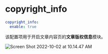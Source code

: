 # copyright_info

```yaml
copyright_info:
  enable: true
```

该配置项用于开启文章内容页的**文章版权信息**模块。

![Screen Shot 2022-10-02 at 10.14.47 AM](https://evan.beee.top/img/Screen%20Shot%202022-10-02%20at%2010.14.47%20AM.png)

